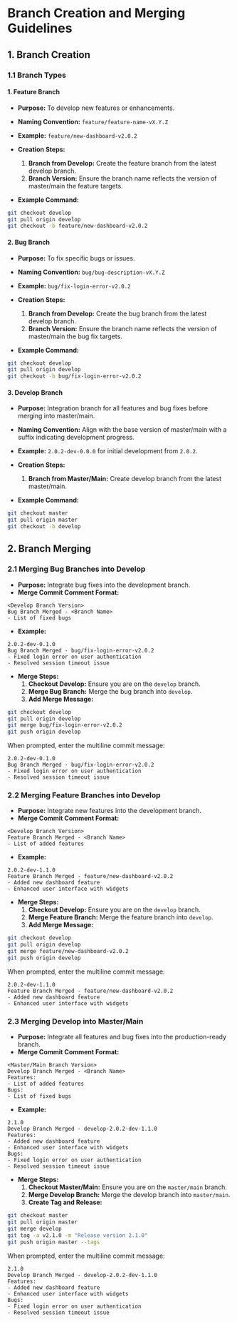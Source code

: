 # Branch Creation and Merging Guidelines

## 1. Branch Creation

### 1.1 Branch Types

#### 1. Feature Branch

- **Purpose:** To develop new features or enhancements.
- **Naming Convention:** `feature/feature-name-vX.Y.Z`
- **Example:** `feature/new-dashboard-v2.0.2`

- **Creation Steps:**
  1. **Branch from Develop:** Create the feature branch from the latest develop branch.
  2. **Branch Version:** Ensure the branch name reflects the version of master/main the feature targets.

- **Example Command:**
```bash
git checkout develop
git pull origin develop
git checkout -b feature/new-dashboard-v2.0.2
```

#### 2. Bug Branch

- **Purpose:** To fix specific bugs or issues.
- **Naming Convention:** `bug/bug-description-vX.Y.Z`
- **Example:** `bug/fix-login-error-v2.0.2`

- **Creation Steps:**
  1. **Branch from Develop:** Create the bug branch from the latest develop branch.
  2. **Branch Version:** Ensure the branch name reflects the version of master/main the bug fix targets.

- **Example Command:**
```bash
git checkout develop
git pull origin develop
git checkout -b bug/fix-login-error-v2.0.2
```
#### 3. Develop Branch

- **Purpose:** Integration branch for all features and bug fixes before merging into master/main.
- **Naming Convention:** Align with the base version of master/main with a suffix indicating development progress.
- **Example:** `2.0.2-dev-0.0.0` for initial development from `2.0.2`.

- **Creation Steps:**
  1. **Branch from Master/Main:** Create develop branch from the latest master/main.
 
- **Example Command:**
```bash
git checkout master
git pull origin master
git checkout -b develop
```

## 2. Branch Merging

### 2.1 Merging Bug Branches into Develop

- **Purpose:** Integrate bug fixes into the development branch.
- **Merge Commit Comment Format:**
```
<Develop Branch Version>
Bug Branch Merged - <Branch Name>
- List of fixed bugs
```
- **Example:**
```
2.0.2-dev-0.1.0
Bug Branch Merged - bug/fix-login-error-v2.0.2
- Fixed login error on user authentication
- Resolved session timeout issue
```
- **Merge Steps:**
  1. **Checkout Develop:** Ensure you are on the `develop` branch.
  2. **Merge Bug Branch:** Merge the bug branch into `develop`.
  3. **Add Merge Message:**
```bash
git checkout develop
git pull origin develop
git merge bug/fix-login-error-v2.0.2
git push origin develop
```
When prompted, enter the multiline commit message:
```
2.0.2-dev-0.1.0
Bug Branch Merged - bug/fix-login-error-v2.0.2
- Fixed login error on user authentication
- Resolved session timeout issue
```

### 2.2 Merging Feature Branches into Develop

- **Purpose:** Integrate new features into the development branch.
- **Merge Commit Comment Format:**
```
<Develop Branch Version>
Feature Branch Merged - <Branch Name>
- List of added features
```
- **Example:**
```
2.0.2-dev-1.1.0
Feature Branch Merged - feature/new-dashboard-v2.0.2
- Added new dashboard feature
- Enhanced user interface with widgets
```
- **Merge Steps:**
  1. **Checkout Develop:** Ensure you are on the `develop` branch.
  2. **Merge Feature Branch:** Merge the feature branch into `develop`.
  3. **Add Merge Message:**
```bash
git checkout develop
git pull origin develop
git merge feature/new-dashboard-v2.0.2
git push origin develop
```
When prompted, enter the multiline commit message:
```
2.0.2-dev-1.1.0
Feature Branch Merged - feature/new-dashboard-v2.0.2
- Added new dashboard feature
- Enhanced user interface with widgets
```

### 2.3 Merging Develop into Master/Main

- **Purpose:** Integrate all features and bug fixes into the production-ready branch.
- **Merge Commit Comment Format:**
```
<Master/Main Branch Version>
Develop Branch Merged - <Branch Name>
Features:
- List of added features
Bugs:
- List of fixed bugs
```
- **Example:**
```vbnet
2.1.0
Develop Branch Merged - develop-2.0.2-dev-1.1.0
Features:
- Added new dashboard feature
- Enhanced user interface with widgets
Bugs:
- Fixed login error on user authentication
- Resolved session timeout issue
```
- **Merge Steps:**
  1. **Checkout Master/Main:** Ensure you are on the `master/main` branch.
  2. **Merge Develop Branch:** Merge the develop branch into `master/main`.
  3. **Create Tag and Release:**
```bash
git checkout master
git pull origin master
git merge develop
git tag -a v2.1.0 -m "Release version 2.1.0"
git push origin master --tags
```
When prompted, enter the multiline commit message:
```vbnet
2.1.0
Develop Branch Merged - develop-2.0.2-dev-1.1.0
Features:
- Added new dashboard feature
- Enhanced user interface with widgets
Bugs:
- Fixed login error on user authentication
- Resolved session timeout issue
```

